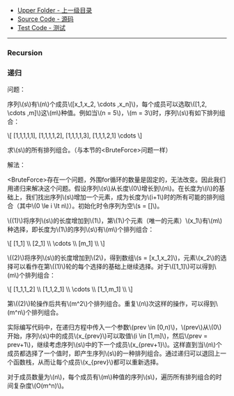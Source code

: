 * [Upper Folder - 上一级目录](../)
* [Source Code - 源码](https://github.com/zhaochenyou/Way-to-Algorithm/blob/master/src/Search/Recursion.hpp)
* [Test Code - 测试](https://github.com/zhaochenyou/Way-to-Algorithm/blob/master/src/Search/Recursion.cpp)

--------

### Recursion
### 递归
<div>
问题：
<p id="i">序列\(s\)有\(n\)个成员\([x_1,x_2, \cdots ,x_n]\)，每个成员可以选取\([1,2, \cdots ,m]\)这\(m\)种值。例如当\(n = 5\)，\(m = 3\)时，序列\(s\)有如下排列组合： </p>
\[ [1,1,1,1,1], [1,1,1,1,2], [1,1,1,1,3], [1,1,1,2,1] \cdots \]
<p id="i">求\(s\)的所有排列组合。（与本节的&lt;BruteForce&gt;问题一样） </p>
解法：
<p id="i">&lt;BruteForce&gt;存在一个问题，外围for循环的数量是固定的，无法改变。因此我们用递归来解决这个问题。假设序列\(s\)从长度\(0\)增长到\(n\)。在长度为\(i\)的基础上，我们找出序列\(s\)增加一个元素，成为长度为\(i+1\)时的所有可能的排列组合（其中\(0 \le i \lt n\)）。初始化时令序列为空\(s = []\)。</p>
<p id="i">\((1)\)将序列\(s\)的长度增加到\(1\)，第\(1\)个元素（唯一的元素）\(x_1\)有\(m\)种选择，即长度为\(1\)的序列\(s\)有\(m\)个排列组合： </p>
\[
[1_1] \\
[2_1] \\
\cdots \\
[m_1] \\
\]
<p id="i">\((2)\)将序列\(s\)的长度增加到\(2\)，得到数组\(s = [x_1,x_2]\)，元素\(x_2\)的选择可以看作在第\((1)\)轮的每个选择的基础上继续选择。对于\([1_1]\)可以得到\(m\)个排列组合： </p>
\[
[1_1,1_2] \\
[1_1,2_1] \\
\cdots \\
[1_1,m_1] \\
\]
<p id="i">第\((2)\)轮操作后共有\(m^2\)个排列组合。重复\(n\)次这样的操作，可以得到\(m^n\)个排列组合。 </p>
<p id="i">实际编写代码中，在递归方程中传入一个参数\(prev \in [0,n)\)，\(prev\)从\(0\)开始，序列\(s\)中的成员\(x_{prev}\)可以取值\(i \in [1,m]\)，然后\(prev = prev+1\)，继续考虑序列\(s\)中的下一个成员\(x_{prev+1}\)。这样直到当\(n\)个成员都选择了一个值时，即产生序列\(s\)的一种排列组合。通过递归可以退回上一个函数栈，从而让每个成员\(x_{prev}\)都可以重新选择。 </p>
<p id="i">对于成员数量为\(n\)，每个成员有\(m\)种值的序列\(s\)，遍历所有排列组合的时间复杂度\(O(m^n)\)。 </p>
</div>
